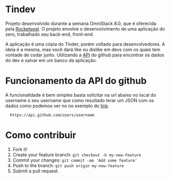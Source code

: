 # Tindev

Projeto desenvolvido durante a semana OmniStack 8.0, que é oferecida pela [Rocketseat](https://github.com/Rocketseat). O projeto envolve o desenvolvimento de uma aplicação do zero, trabalhado seu back-end, front-end.

A aplicação é uma cópia do Tinder, porém voltado para desenvolvedores. A ideia é a mesma, mas você dará like ou dislike em devs com os quais tem vontade de codar junto. Utilizando a [API](https://api.github.com/users/) do github para encontrar os dados do dev e salvar em um banco da aplicação.

# Funcionamento da API do github

A funcionalidade é bem simples basta solicitar na url abaixo no local do username o seu username que como resultado terar um JSON com os dados como podemos ver no no exemplo do [link](https://api.github.com/users/brunosousadev).

```
  https://api.github.com/users/username
 ```
 
# Como contribuir
1. Fork it!
2. Create your feature branch: `git checkout -b my-new-feature`
3. Commit your changes: `git commit -am 'Add some feature'`
4. Push to the branch: `git push origin my-new-feature`
5. Submit a pull request.
 
